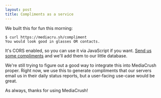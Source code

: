 ```yaml
---
layout: post
title: Compliments as a service
---
```


We built this for fun this morning:

    $ curl https://mediacru.sh/compliment
    You would look good in glasses OR contacts.

It's CORS enabled, so you can use it via JavaScript if you want.
[Send us some compliments](mailto:support@mediacru.sh) and we'll add them to our
little database.

<blockquote id="compliment"></blockquote>
<script type="text/javascript">
var xhr = new XMLHttpRequest();
xhr.open('GET', 'https://mediacru.sh/compliment');
xhr.onload = function() {
    document.getElementById('compliment').textContent = this.responseText;
};
xhr.send();
</script>

We're still trying to figure out a good way to integrate this into MediaCrush proper.
Right now, we use this to generate compliments that our servers email us in their
daily status reports, but a user-facing use-case would be great.

As always, thanks for using MediaCrush!
